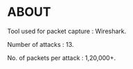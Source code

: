 # ABOUT

Tool used for packet capture : Wireshark.

Number of attacks            : 13. 
                
No. of packets per attack    : 1,20,000+.
